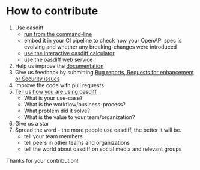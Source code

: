 # How to contribute

1. Use oasdiff 
   - [run from the command-line](README.md#usage-examples)
   - embed it in your CI pipeline to check how your OpenAPI spec is evolving and whether any breaking-changes were introduced
   - [use the interactive oasdiff calculator](https://www.oasdiff.com)
   - [use the oasdiff web service](README.md#diff-and-breaking-changes-as-a-service)
2. Help us improve the [documentation](README.me)
3. Give us feedback by submitting [Bug reports, Requests for enhancement or Security issues](https://github.com/Tufin/oasdiff/issues/new/choose)
4. Improve the code with pull requests
5. [Tell us how you are using oasdiff](https://github.com/Tufin/oasdiff/discussions)
   - What is your use-case?
   - What is the workflow/business-process?
   - What problem did it solve?
   - What is the value to your team/organization?
6. Give us a star
7. Spread the word - the more people use oasdiff, the better it will be.
   - tell your team members
   - tell peers in other teams and organizations
   - tell the world about oasdiff on social media and relevant groups

Thanks for your contribution!